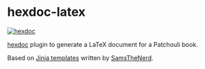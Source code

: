 # hexdoc-latex

<a href="https://github.com/hexdoc-dev/hexdoc"><img src="https://img.shields.io/endpoint?url=https://hexxy.media/api/v0/badge/hexdoc" alt="hexdoc" style="max-width:100%;"></a>

[hexdoc](https://pypi.org/project/hexdoc) plugin to generate a LaTeX document for a Patchouli book.

Based on [Jinja templates](https://github.com/SamsTheNerd/HexDocGen/tree/4be2f31288482130019c8394715e0b64acf11aac/doc/src/hexdoc/_templates) written by [SamsTheNerd](https://github.com/SamsTheNerd).
